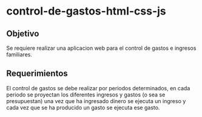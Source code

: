 # control-de-gastos-html-css-js

## Objetivo

Se requiere realizar una aplicacion web para el control de gastos e ingresos familiares.

## Requerimientos

El control de gastos se debe realizar por periodos determinados, en cada periodo se proyectan los diferentes ingresos y gastos (o sea se presupuestan) una vez que ha ingresado dinero se ejecuta un ingreso y cada vez que se ha producido un gasto se ejecuta ese gasto.
